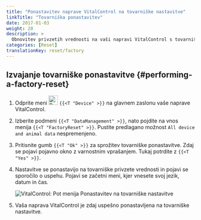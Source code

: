 ```yaml
---
title: "Ponastavitev naprave VitalControl na tovarniške nastavitve"
linkTitle: "Tovarniška ponastavitev"
date: 2017-01-03
weight: 20
description: >
  Obnovitev privzetih vrednosti na vaši napravi VitalControl s tovarniško ponastavitvijo.
categories: [Reset]
translationKey: reset/factory
---
```

## Izvajanje tovarniške ponastavitve {#performing-a-factory-reset}

1. Odprite meni <img src="/icons/device.svg" width="25" align="bottom" alt="Device" /> `{{<T "Device" >}}` na glavnem zaslonu vaše naprave VitalControl.

1. Izberite podmeni `{{<T "DataManagement" >}}`, nato pojdite na vnos menija `{{<T "FactoryReset" >}}`. Pustite predlagano možnost `All device and animal data` nespremenjeno.

1. Pritisnite gumb `{{<T "Ok" >}}` za sprožitev tovarniške ponastavitve. Zdaj se pojavi pojavno okno z varnostnim vprašanjem. Tukaj potrdite z `{{<T "Yes" >}}`.

1. Nastavitve se ponastavijo na tovarniške privzete vrednosti in pojavi se sporočilo o uspehu. Pojavi se začetni meni, kjer vnesete svoj jezik, datum in čas.

   ![VitalControl: Pot menija Ponastavitev na tovarniške nastavitve](../images/resetdevice.png "Ponastavitev na tovarniške nastavitve")

1. Vaša naprava VitalControl je zdaj uspešno ponastavljena na tovarniške nastavitve.
